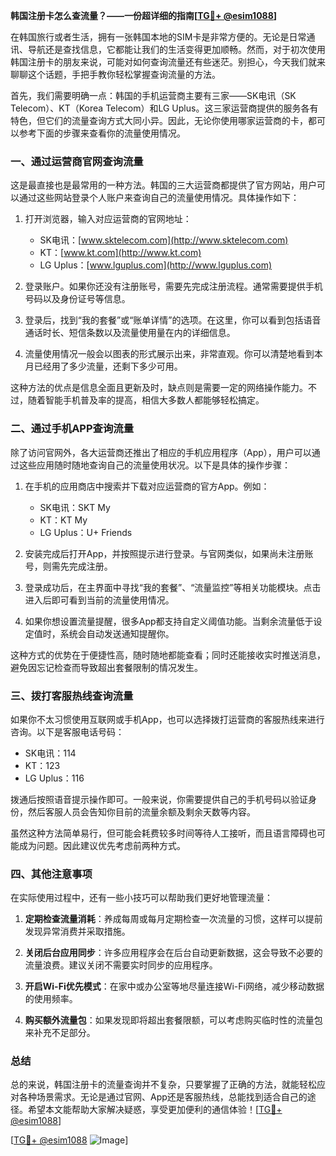 **韩国注册卡怎么查流量？——一份超详细的指南[[TG💪+ @esim1088](https://t.me/s/esim1088)]**

在韩国旅行或者生活，拥有一张韩国本地的SIM卡是非常方便的。无论是日常通讯、导航还是查找信息，它都能让我们的生活变得更加顺畅。然而，对于初次使用韩国注册卡的朋友来说，可能对如何查询流量还有些迷茫。别担心，今天我们就来聊聊这个话题，手把手教你轻松掌握查询流量的方法。

首先，我们需要明确一点：韩国的手机运营商主要有三家——SK电讯（SK Telecom）、KT（Korea Telecom）和LG Uplus。这三家运营商提供的服务各有特色，但它们的流量查询方式大同小异。因此，无论你使用哪家运营商的卡，都可以参考下面的步骤来查看你的流量使用情况。

### **一、通过运营商官网查询流量**
这是最直接也是最常用的一种方法。韩国的三大运营商都提供了官方网站，用户可以通过这些网站登录个人账户来查询自己的流量使用情况。具体操作如下：

1. 打开浏览器，输入对应运营商的官网地址：
   - SK电讯：[www.sktelecom.com](http://www.sktelecom.com)
   - KT：[www.kt.com](http://www.kt.com)
   - LG Uplus：[www.lguplus.com](http://www.lguplus.com)

2. 登录账户。如果你还没有注册账号，需要先完成注册流程。通常需要提供手机号码以及身份证号等信息。

3. 登录后，找到“我的套餐”或“账单详情”的选项。在这里，你可以看到包括语音通话时长、短信条数以及流量使用量在内的详细信息。

4. 流量使用情况一般会以图表的形式展示出来，非常直观。你可以清楚地看到本月已经用了多少流量，还剩下多少可用。

这种方法的优点是信息全面且更新及时，缺点则是需要一定的网络操作能力。不过，随着智能手机普及率的提高，相信大多数人都能够轻松搞定。

### **二、通过手机APP查询流量**
除了访问官网外，各大运营商还推出了相应的手机应用程序（App），用户可以通过这些应用随时随地查询自己的流量使用状况。以下是具体的操作步骤：

1. 在手机的应用商店中搜索并下载对应运营商的官方App。例如：
   - SK电讯：SKT My
   - KT：KT My
   - LG Uplus：U+ Friends

2. 安装完成后打开App，并按照提示进行登录。与官网类似，如果尚未注册账号，则需先完成注册。

3. 登录成功后，在主界面中寻找“我的套餐”、“流量监控”等相关功能模块。点击进入后即可看到当前的流量使用情况。

4. 如果你想设置流量提醒，很多App都支持自定义阈值功能。当剩余流量低于设定值时，系统会自动发送通知提醒你。

这种方式的优势在于便捷性高，随时随地都能查看；同时还能接收实时推送消息，避免因忘记检查而导致超出套餐限制的情况发生。

### **三、拨打客服热线查询流量**
如果你不太习惯使用互联网或手机App，也可以选择拨打运营商的客服热线来进行咨询。以下是客服电话号码：
- SK电讯：114
- KT：123
- LG Uplus：116

拨通后按照语音提示操作即可。一般来说，你需要提供自己的手机号码以验证身份，然后客服人员会告知你目前的流量余额及剩余天数等内容。

虽然这种方法简单易行，但可能会耗费较多时间等待人工接听，而且语言障碍也可能成为问题。因此建议优先考虑前两种方式。

### **四、其他注意事项**
在实际使用过程中，还有一些小技巧可以帮助我们更好地管理流量：

1. **定期检查流量消耗**：养成每周或每月定期检查一次流量的习惯，这样可以提前发现异常消费并采取措施。

2. **关闭后台应用同步**：许多应用程序会在后台自动更新数据，这会导致不必要的流量浪费。建议关闭不需要实时同步的应用程序。

3. **开启Wi-Fi优先模式**：在家中或办公室等地尽量连接Wi-Fi网络，减少移动数据的使用频率。

4. **购买额外流量包**：如果发现即将超出套餐限额，可以考虑购买临时性的流量包来补充不足部分。

### **总结**
总的来说，韩国注册卡的流量查询并不复杂，只要掌握了正确的方法，就能轻松应对各种场景需求。无论是通过官网、App还是客服热线，总能找到适合自己的途径。希望本文能帮助大家解决疑惑，享受更加便利的通信体验！[[TG💪+ @esim1088](https://t.me/s/esim1088)]

[[TG💪+ @esim1088](https://t.me/s/esim1088) ![Image](https://i.postimg.cc/4NQfJmqS/Snipaste-2025-05-13-00-14-12.png)]